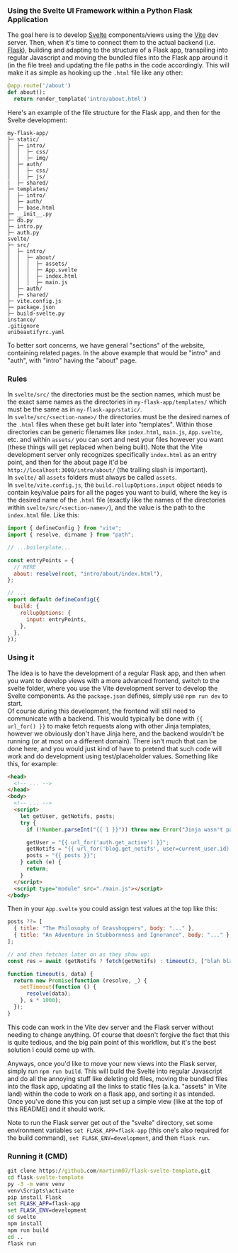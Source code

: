 ### Using the Svelte UI Framework within a Python Flask Application

The goal here is to develop [Svelte](https://svelte.dev/) components/views using the [Vite](https://vitejs.dev/) dev server. Then, when it's time to connect
them to the actual backend (i.e. [Flask](https://flask.palletsprojects.com/en/2.1.x/)), building and adapting to the structure of a Flask app, transpiling
into regular Javascript and moving the bundled files into the Flask app around it (in the file tree) and
updating the file paths in the code accordingly. This will make it as simple as hooking up the `.html` file
like any other:

```python
@app.route('/about')
def about():
  return render_template('intro/about.html')
```

Here's an example of the file structure for the Flask app, and then for the Svelte development:

```
my-flask-app/
├─ static/
│  ├─ intro/
│  │  ├─ css/
│  │  ├─ img/
│  ├─ auth/
│  │  ├─ css/
│  │  ├─ js/
|  ├─ shared/
├─ templates/
│  ├─ intro/
│  ├─ auth/
│  ├─ base.html
├─ __init__.py
├─ db.py
├─ intro.py
├─ auth.py
svelte/
├─ src/
│  ├─ intro/
│  │  ├─ about/
│  │  │  ├─ assets/
│  │  │  ├─ App.svelte
│  │  │  ├─ index.html
│  │  │  ├─ main.js
│  ├─ auth/
│  ├─ shared/
├─ vite.config.js
├─ package.json
├─ build-svelte.py
instance/
.gitignore
unibeautifyrc.yaml
```

To better sort concerns, we have general "sections" of the website, containing related pages.
In the above example that would be "intro" and "auth", with "intro" having the "about" page.

### Rules

In `svelte/src/` the directories must be the section names, which must be the exact same names
as the directories in `my-flask-app/templates/` which must be the same as in `my-flask-app/static/`.<br>
In `svelte/src/<section-name>/` the directories must be the desired names of the `.html` files
when these get built later into "templates". Within those directories can be generic filenames like
`index.html`, `main.js`, `App.svelte`, etc. and within `assets/` you can sort and nest your files however you want (these things will get replaced when being built). Note that the Vite development server only recognizes specifically
`index.html` as an entry point, and then for the about page it'd be `http://localhost:3000/intro/about/` (the
trailing slash is important).<br>
In `svelte/` all `assets` folders must always be called `assets`.<br>
In `svelte/vite.config.js`, the `build.rollupOptions.input` object needs to contain key/value pairs
for all the pages you want to build, where the key is the desired name of the `.html` file (exactly like
the names of the directories within `svelte/src/<section-name>/`), and the value is the path to the
`index.html` file. Like this:

```javascript
import { defineConfig } from "vite";
import { resolve, dirname } from "path";

// ...boilerplate...

const entryPoints = {
  // HERE
  about: resolve(root, "intro/about/index.html"),
};

// ...
export default defineConfig({
  build: {
    rollupOptions: {
      input: entryPoints,
    },
  },
});
```

### Using it

The idea is to have the development of a regular Flask app, and then when you want to develop views with
a more advanced frontend, switch to the svelte folder, where you use the Vite development server to develop
the Svelte components. As the `package.json` defines, simply use `npm run dev` to start.<br>
Of course during this development, the frontend will still need to communicate with a backend. This would
typically be done with `{{ url_for() }}` to make fetch requests along with other Jinja templates, however
we obviously don't have Jinja here, and the backend wouldn't be running (or at most on a different domain).
There isn't much that can be done here, and you would just kind of have to pretend that such code will work
and do development using test/placeholder values. Something like this, for example:

```html
<head>
  <!-- ... -->
</head>
<body>
  <!-- ... -->
  <script>
    let getUser, getNotifs, posts;
    try {
      if (!Number.parseInt("{{ 1 }}")) throw new Error("Jinja wasn't parsed.");

      getUser = "{{ url_for('auth.get_active') }}";
      getNotifs = "{{ url_for('blog.get_notifs', user=current_user.id) }}";
      posts = "{{ posts }}";
    } catch (e) {
      return;
    }
  </script>
  <script type="module" src="./main.js"></script>
</body>
```

Then in your `App.svelte` you could assign test values at the top like this:

```javascript
posts ??= [
  { title: "The Philosophy of Grasshoppers", body: "..." },
  { title: "An Adventure in Stubbornness and Ignorance", body: "..." },
];

// and then fetches later on as they show up:
const res = await (getNotifs ? fetch(getNotifs) : timeout(3, ["blah blah..."]));

function timeout(s, data) {
  return new Promise(function (resolve, _) {
    setTimeout(function () {
      resolve(data);
    }, s * 1000);
  });
}
```

This code can work in the Vite dev server and the Flask server without needing to change anything.
Of course that doesn't forgive the fact that this is quite tedious, and the big pain point of this
workflow, but it's the best solution I could come up with.

Anyways, once you'd like to move your new views into the Flask server, simply run `npm run build`.
This will build the Svelte into regular Javascript and do all the annoying stuff like deleting old
files, moving the bundled files into the flask app, updating all the links to static files (a.k.a.
"assets" in Vite land) within the code to work on a flask app, and sorting it as intended. Once
you've done this you can just set up a simple view (like at the top of this README) and it should work.

Note to run the Flask server get out of the "svelte" directory, set some environment variables
`set FLASK_APP=flask-app` (this one's also required for the build command), `set FLASK_ENV=development`,
and then `flask run`.

### Running it (CMD)

```cmd
git clone https://github.com/martinm07/flask-svelte-template.git
cd flask-svelte-template
py -3 -m venv venv
venv\Scripts\activate
pip install Flask
set FLASK_APP=flask-app
set FLASK_ENV=development
cd svelte
npm install
npm run build
cd ..
flask run
```
